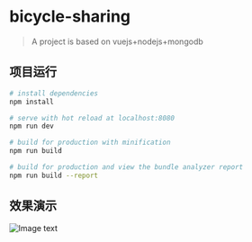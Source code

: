 # bicycle-sharing

> A  project is based on vuejs+nodejs+mongodb

## 项目运行

``` bash
# install dependencies
npm install

# serve with hot reload at localhost:8080
npm run dev

# build for production with minification
npm run build

# build for production and view the bundle analyzer report
npm run build --report
```


## 效果演示
![Image text](https://raw.github.com/ZBearLee/master/screenshot/img1.png)
